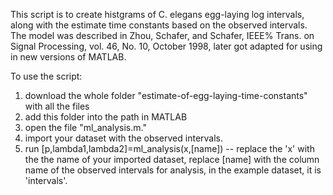 This script is to create histgrams of C. elegans egg-laying log intervals, along with the estimate time constants based on the observed intervals. 
The model was described in Zhou, Schafer, and Schafer, IEEE% Trans. on Signal Processing, vol. 46, No. 10, October 1998, later got adapted for using in new versions of MATLAB.

 
 To use the script:
 1. download the whole folder "estimate-of-egg-laying-time-constants" with all the files
 2. add this folder into the path in MATLAB
 3. open the file "ml_analysis.m."
 4. import your dataset with the observed intervals. 
 5. run [p,lambda1,lambda2]=ml_analysis(x,[name]) -- replace the 'x' with the the name of your imported dataset, replace [name] with the column name of the observed intervals for analysis, in the example dataset, it is 'intervals'. 
